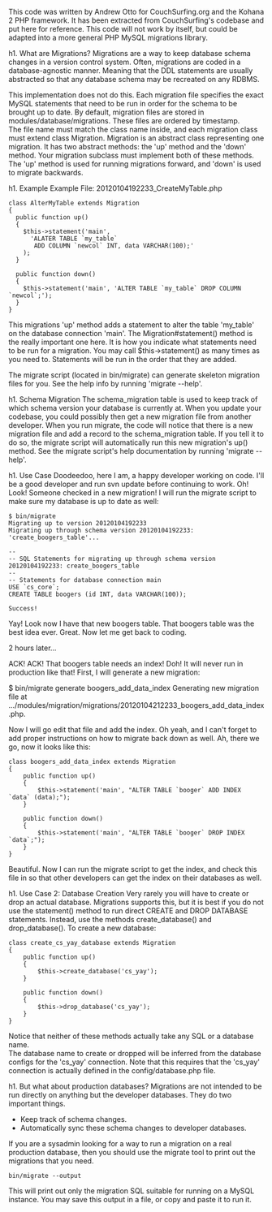 This code was written by Andrew Otto for CouchSurfing.org and the Kohana 2 PHP
framework.  It has been extracted from CouchSurfing's codebase and put here for
reference.  This code will not work by itself, but could be adapted into a more
general PHP MySQL migrations library.


h1. What are Migrations?
Migrations are a way to keep database schema changes in a version control 
system.  Often, migrations are coded in a database-agnostic manner.  Meaning 
that the DDL statements are usually abstracted so that any database schema may
be recreated on any RDBMS.  

This implementation does not do this.  Each migration file specifies 
the exact MySQL statements that need to be run in order for the schema to be 
brought up to date.  By default, migration files are stored in 
modules/database/migrations.  These files are ordered by timestamp.  
The file name must match the class name inside, and each migration 
class must extend class Migration.  Migration is an abstract class 
representing one migration.  It has two abstract methods:  the 'up' method and 
the 'down' method.  Your migration subclass must implement both of these 
methods.  The 'up' method is used for running migrations forward, and 'down' 
is used to migrate backwards.  

h1. Example
Example File: 20120104192233_CreateMyTable.php

    class AlterMyTable extends Migration
    {
      public function up()
      {
        $this->statement('main', 
          'ALATER TABLE `my_table` 
           ADD COLUMN `newcol` INT, data VARCHAR(100);'
        );
      }
      
      public function down()
      {
        $this->statement('main', 'ALTER TABLE `my_table` DROP COLUMN `newcol`;');
      }
    }

This migrations 'up' method adds a statement to alter the table 'my_table' on 
the database connection 'main'.  The Migration#statement() method is the 
really important one here.  It is how you indicate what statements need to be 
run for a migration.  You may call $this->statement() as many times as you 
need to.  Statements will be run in the order that they are added.  

The migrate script (located in bin/migrate) can generate skeleton migration 
files for you.  See the help info by running 'migrate --help'.

h1. Schema Migration
The schema_migration table is used to keep track of which schema version your 
database is currently at.  When you update your codebase, you could possibly 
then get a new migration file from another developer.  When you run migrate,
the code will notice that there is a new migration file and add a record
to the schema_migration table.  If you tell it to do so, the migrate
script will automatically run this new migration's up() method.
See the migrate script's help documentation by running 'migrate --help'.

h1. Use Case
Doodeedoo, here I am, a happy developer working on code.  I'll be a good 
developer and run svn update before continuing to work.  Oh!  Look!  Someone 
checked in a new migration!  I will run the migrate script to make sure my 
database is up to date as well:

    $ bin/migrate
    Migrating up to version 20120104192233
    Migrating up through schema version 20120104192233: 'create_boogers_table'...
    
    --
    -- SQL Statements for migrating up through schema version 20120104192233: create_boogers_table
    --
    -- Statements for database connection main 
    USE `cs_core`; 
    CREATE TABLE boogers (id INT, data VARCHAR(100));
    
    Success!

Yay! Look now I have that new boogers table.  That boogers table was the best 
idea ever.  Great.  Now let me get back to coding.

2 hours later...

ACK! ACK!  That boogers table needs an index!  Doh!  It will never run in 
production like that!  First, I will generate a new migration:

  $ bin/migrate generate boogers_add_data_index
  Generating new migration file at .../modules/migration/migrations/20120104212233_boogers_add_data_index.php.

Now I will go edit that file and add the index.  Oh yeah, and I can't forget
to add proper instructions on how to migrate back down as well.  Ah, there
we go, now it looks like this:

    class boogers_add_data_index extends Migration
    {
    	public function up()
    	{
    		$this->statement('main', "ALTER TABLE `booger` ADD INDEX `data` (data);");
    	}
  	
    	public function down()
    	{
    		$this->statement('main', "ALTER TABLE `booger` DROP INDEX `data`;");
    	}
    }		

Beautiful.  Now I can run the migrate script to get the index, and check this 
file in so that other developers can get the index on their databases as well.

h1. Use Case 2: Database Creation
Very rarely you will have to create or drop an actual database.  Migrations 
supports this, but it is best if you do not use the statement() method to run 
direct CREATE and DROP DATABASE statements.  Instead, use the methods 
create_database() and drop_database().  To create a new database:

    class create_cs_yay_database extends Migration
    {
    	public function up()
    	{
    		$this->create_database('cs_yay');
    	}
  	
    	public function down()
    	{
    		$this->drop_database('cs_yay');
    	}
    }		

Notice that neither of these methods actually take any SQL or a database name.  
The database name to create or dropped will be inferred from the database 
configs for the 'cs_yay' connection.  Note that this requires that the 'cs_yay' 
connection is actually defined in the config/database.php file.

h1. But what about production databases?
Migrations are not intended to be run directly on anything but the developer 
databases.  They do two important things.
- Keep track of schema changes.
- Automatically sync these schema changes to developer databases.

If you are a sysadmin looking for a way to run a migration on a real production 
database, then you should use the migrate tool to print out the migrations that 
you need.

    bin/migrate --output

This will print out only the migration SQL suitable for running on a MySQL 
instance.  You may save this output in a file, or copy and paste it to run it.
